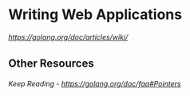 # Writing Web Applications
###### https://golang.org/doc/articles/wiki/

## Other Resources
###### Keep Reading - https://golang.org/doc/faq#Pointers
